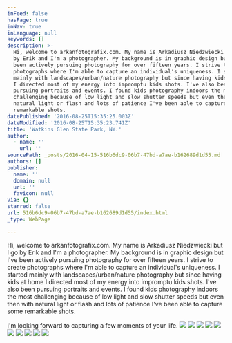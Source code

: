 ```yaml
---
inFeed: false
hasPage: true
inNav: true
inLanguage: null
keywords: []
description: >-
  Hi, welcome to arkanfotografix.com. My name is Arkadiusz Niedzwiecki but I go
  by Erik and I'm a photographer. My background is in graphic design but I've
  been actively pursuing photography for over fifteen years. I strive to create
  photographs where I'm able to capture an individual's uniqueness. I started
  mainly with landscapes/urban/nature photography but since having kids at home
  I directed most of my energy into impromptu kids shots. I've also been
  pursuing portraits and events. I found kids photography indoors the most
  challenging because of low light and slow shutter speeds but even then with
  natural light or flash and lots of patience I've been able to capture some
  remarkable shots.
datePublished: '2016-08-25T15:35:25.003Z'
dateModified: '2016-08-25T15:35:23.741Z'
title: 'Watkins Glen State Park, NY.'
author:
  - name: ''
    url: ''
sourcePath: _posts/2016-04-15-516b6dc9-06b7-47bd-a7ae-b162689d1d55.md
authors: []
publisher:
  name: ''
  domain: null
  url: ''
  favicon: null
via: {}
starred: false
url: 516b6dc9-06b7-47bd-a7ae-b162689d1d55/index.html
_type: WebPage

---
```

Hi, welcome to arkanfotografix.com. My name is Arkadiusz Niedzwiecki but I go by Erik and I'm a photographer. My background is in graphic design but I've been actively pursuing photography for over fifteen years. I strive to create photographs where I'm able to capture an individual's uniqueness. I started mainly with landscapes/urban/nature photography but since having kids at home I directed most of my energy into impromptu kids shots. I've also been pursuing portraits and events. I found kids photography indoors the most challenging because of low light and slow shutter speeds but even then with natural light or flash and lots of patience I've been able to capture some remarkable shots.

I'm looking forward to capturing a few moments of your life.
![](https://the-grid-user-content.s3-us-west-2.amazonaws.com/65a2ad8f-e398-4bcf-9b3b-871505fa4d9a.jpg)
![](https://s3-us-west-2.amazonaws.com/the-grid-img/p/44949c1b9310f82809c68e52632232f8feda99d9.jpg)
![](https://the-grid-user-content.s3-us-west-2.amazonaws.com/ccec4550-efab-4990-8970-098472741735.jpg)
![](https://the-grid-user-content.s3-us-west-2.amazonaws.com/f7a6690c-f7d8-4785-9e5a-e9aa8a321c34.jpg)
![](https://the-grid-user-content.s3-us-west-2.amazonaws.com/ec7c4aa4-7e81-43dd-a71b-a51bddd54d75.jpg)
![](https://s3-us-west-2.amazonaws.com/the-grid-img/p/94765a23e3df8c06c5a6ff0781ced87bb1bd02cb.jpg)
![](https://the-grid-user-content.s3-us-west-2.amazonaws.com/13e683f6-0662-4d49-a784-f85d79341f9b.jpg)
![](https://the-grid-user-content.s3-us-west-2.amazonaws.com/ec6a2baa-8712-4c54-8a94-40035ee98eb4.jpg)
![](https://the-grid-user-content.s3-us-west-2.amazonaws.com/e5eddc17-991d-450f-985f-513b3eb1c3cb.jpg)
![](https://s3-us-west-2.amazonaws.com/the-grid-img/p/f0b5b902f819d18a93eb65b6b7b573e69cf52616.jpg)